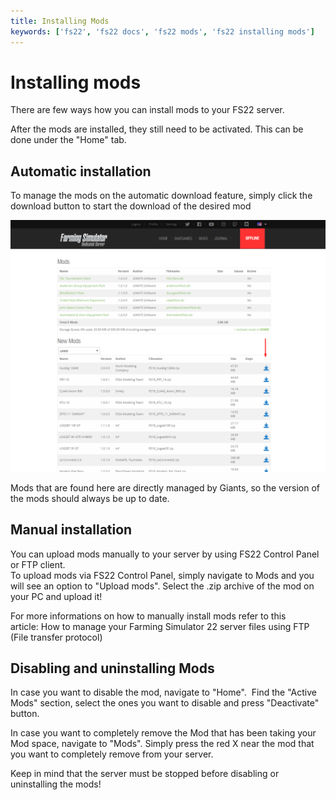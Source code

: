 ```yaml
---
title: Installing Mods
keywords: ['fs22', 'fs22 docs', 'fs22 mods', 'fs22 installing mods']
---
```


Installing mods
===============

There are few ways how you can install mods to your FS22 server.

After the mods are installed, they still need to be activated. This can be done under the "Home" tab.

  

Automatic installation
----------------------

To manage the mods on the automatic download feature, simply click the download button to start the download of the desired mod

![Mods](images/mods1.png)

Mods that are found here are directly managed by Giants, so the version of the mods should always be up to date. 

Manual installation
-------------------

You can upload mods manually to your server by using FS22 Control Panel or FTP client.  
To upload mods via FS22 Control Panel, simply navigate to Mods and you will see an option to "Upload mods". Select the .zip archive of the mod on your PC and upload it!  
  
For more informations on how to manually install mods refer to this article: How to manage your Farming Simulator 22 server files using FTP (File transfer protocol)

Disabling and uninstalling Mods
-------------------------------

In case you want to disable the mod, navigate to "Home".  Find the "Active Mods" section, select the ones you want to disable and press "Deactivate" button.  
  
In case you want to completely remove the Mod that has been taking your Mod space, navigate to "Mods". Simply press the red X near the mod that you want to completely remove from your server.  
  

Keep in mind that the server must be stopped before disabling or uninstalling the mods!